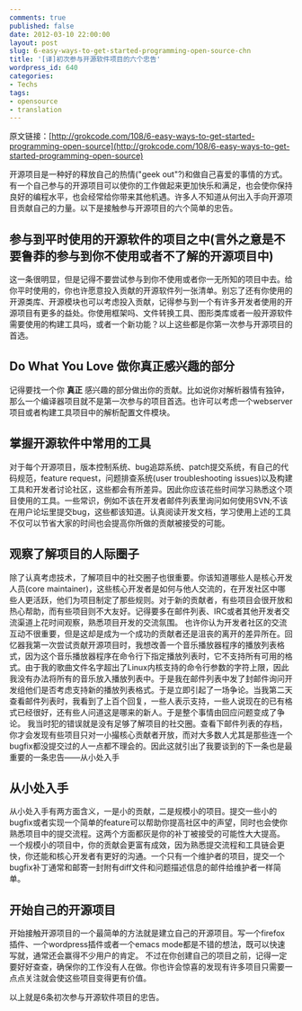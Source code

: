 ```yaml
---
comments: true
published: false
date: 2012-03-10 22:00:00
layout: post
slug: 6-easy-ways-to-get-started-programming-open-source-chn
title: '[译]初次参与开源软件项目的六个忠告'
wordpress_id: 640
categories:
- Techs
tags:
- opensource
- translation
---
```


原文链接：[http://grokcode.com/108/6-easy-ways-to-get-started-programming-open-source](http://grokcode.com/108/6-easy-ways-to-get-started-programming-open-source)

开源项目是一种好的释放自己的热情("geek out"?)和做自己喜爱的事情的方式。有一个自己参与的开源项目可以使你的工作做起来更加快乐和满足，也会使你保持良好的编程水平，也会经常给你带来其他机遇。许多人不知道从何出入手向开源项目贡献自己的力量。以下是接触参与开源项目的六个简单的忠告。 

 

## 参与到平时使用的开源软件的项目之中(言外之意是不要鲁莽的参与到你不使用或者不了解的开源项目中)

 

这一条很明显，但是记得不要尝试参与到你不使用或者你一无所知的项目中去。给你平时使用的，你也许愿意投入贡献的开源软件列一张清单。别忘了还有你使用的开源类库、开源模块也可以考虑投入贡献，记得参与到一个有许多开发者使用的开源项目有更多的益处。你使用框架吗、文件转换工具、图形类库或者一般开源软件需要使用的构建工具吗，或者一个新功能？以上这些都是你第一次参与开源项目的首选。 

 

 

## Do What You Love 做你真正感兴趣的部分

 

记得要找一个你 **真正** 感兴趣的部分做出你的贡献。比如说你对解析器情有独钟，那么一个编译器项目就不是第一次参与的项目首选。也许可以考虑一个webserver项目或者构建工具项目中的解析配置文件模块。 

 

 

## 掌握开源软件中常用的工具

 

对于每个开源项目，版本控制系统、bug追踪系统、patch提交系统，有自己的代码规范，feature request，问题排查系统(user troubleshooting issues)以及构建工具和开发者讨论社区，这些都会有所差异。因此你应该花些时间学习熟悉这个项目使用的工具。一些常识，例如不该在开发者邮件列表里询问如何使用SVN;不该在用户论坛里提交bug，这些都该知道。认真阅读开发文档，学习使用上述的工具不仅可以节省大家的时间也会提高你所做的贡献被接受的可能。 

 

 

## 观察了解项目的人际圈子

 

除了认真考虑技术，了解项目中的社交圈子也很重要。你该知道哪些人是核心开发人员(core maintainer)，这些核心开发者是如何与他人交流的，在开发社区中哪些人更活跃，他们为项目制定了那些规则。对于新的贡献者，有些项目会很开放和热心帮助，而有些项目则不大友好。记得要多在邮件列表、IRC或者其他开发者交流渠道上花时间观察，熟悉项目开发的交流氛围。 也许你认为开发者社区的交流互动不很重要，但是这却是成为一个成功的贡献者还是沮丧的离开的差异所在。回忆器我第一次尝试贡献开源项目时，我想改善一个音乐播放器程序的播放列表格式，因为这个音乐播放器程序在命令行下指定播放列表时，它不支持所有可用的格式。由于我的歌曲文件名字超出了Linux内核支持的命令行参数的字符上限，因此我没有办法将所有的音乐放入播放列表中。于是我在邮件列表中发了封邮件询问开发组他们是否考虑支持新的播放列表格式。于是立即引起了一场争论。当我第二天查看邮件列表时，我看到了上百个回复，一些人表示支持，一些人说现在的已有格式已经很好，还有些人问道这是哪来的新人。于是整个事情由回应问题变成了争论。 我当时犯的错误就是没有足够了解项目的社交圈。查看下邮件列表的存档，你才会发现有些项目只对一小撮核心贡献者开放，而对大多数人尤其是那些连一个bugfix都没提交过的人一点都不理会的。因此这就引出了我要谈到的下一条也是最重要的一条忠告——从小处入手 

 

 

## 从小处入手

 

从小处入手有两方面含义，一是小的贡献，二是规模小的项目。提交一些小的bugfix或者实现一个简单的feature可以帮助你提高社区中的声望，同时也会使你熟悉项目中的提交流程。这两个方面都灰是你的补丁被接受的可能性大大提高。 一个规模小的项目中，你的贡献会更富有成效，因为熟悉提交流程和工具链会更快，你还能和核心开发者有更好的沟通。一个只有一个维护者的项目，提交一个bugfix补丁通常和邮寄一封附有diff文件和问题描述信息的邮件给维护者一样简单。 

 

 

## 开始自己的开源项目

 

开始接触开源项目的一个最简单的方法就是建立自己的开源项目。写一个firefox插件、一个wordpress插件或者一个emacs mode都是不错的想法，既可以快速写就，通常还会赢得不少用户的肯定。 不过在你创建自己的项目之前，记得一定要好好查查，确保你的工作没有人在做。你也许会惊喜的发现有许多项目只需要一点点关注就会使这些项目变得更有价值。 

以上就是6条初次参与开源软件项目的忠告。 
